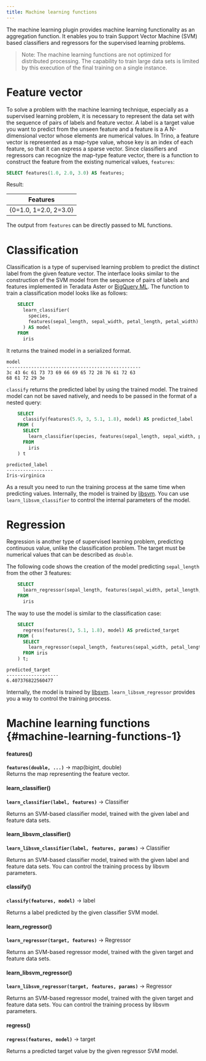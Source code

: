 ```yaml
---
title: Machine learning functions
---
```


The machine learning plugin provides machine learning functionality as
an aggregation function. It enables you to train Support Vector Machine
(SVM) based classifiers and regressors for the supervised learning
problems.

> Note: The machine learning functions are not optimized for distributed
processing. The capability to train large data sets is limited by this
execution of the final training on a single instance.

# Feature vector

To solve a problem with the machine learning technique, especially as a
supervised learning problem, it is necessary to represent the data set
with the sequence of pairs of labels and feature vector. A label is a
target value you want to predict from the unseen feature and a feature
is a A N-dimensional vector whose elements are numerical values. In
Trino, a feature vector is represented as a map-type value, whose key is
an index of each feature, so that it can express a sparse vector. Since
classifiers and regressors can recognize the map-type feature vector,
there is a function to construct the feature from the existing numerical
values, `features`:

```sql
SELECT features(1.0, 2.0, 3.0) AS features;
```
Result:  

| Features         |
|------------------|
| {0=1.0, 1=2.0, 2=3.0} |


The output from `features` can be directly passed to ML functions.

# Classification

Classification is a type of supervised learning problem to predict the
distinct label from the given feature vector. The interface looks
similar to the construction of the SVM model from the sequence of pairs
of labels and features implemented in Teradata Aster or [BigQuery
ML](https://cloud.google.com/bigquery-ml/docs/bigqueryml-intro). The
function to train a classification model looks like as follows:
```sql
    SELECT
      learn_classifier(
        species,
        features(sepal_length, sepal_width, petal_length, petal_width)
      ) AS model
    FROM
      iris
```
It returns the trained model in a serialized format.

``` text
model
-------------------------------------------------
3c 43 6c 61 73 73 69 66 69 65 72 28 76 61 72 63
68 61 72 29 3e
```

`classify` returns the predicted label by using the trained model. The trained model can not be saved natively,
and needs to be passed in the format of a nested query:
```sql
    SELECT
      classify(features(5.9, 3, 5.1, 1.8), model) AS predicted_label
    FROM (
      SELECT
        learn_classifier(species, features(sepal_length, sepal_width, petal_length, petal_width)) AS model
      FROM
        iris
    ) t
```

``` text
predicted_label
-----------------
Iris-virginica
```

As a result you need to run the training process at the same time when
predicting values. Internally, the model is trained by
[libsvm](https://www.csie.ntu.edu.tw/~cjlin/libsvm/). You can use
`learn_libsvm_classifier` to control the
internal parameters of the model.

# Regression

Regression is another type of supervised learning problem, predicting
continuous value, unlike the classification problem. The target must be
numerical values that can be described as `double`.

The following code shows the creation of the model predicting
`sepal_length` from the other 3 features:
```sql
    SELECT
      learn_regressor(sepal_length, features(sepal_width, petal_length, petal_width)) AS model
    FROM
      iris
```
The way to use the model is similar to the classification case:
```sql
    SELECT
      regress(features(3, 5.1, 1.8), model) AS predicted_target
    FROM (
      SELECT
        learn_regressor(sepal_length, features(sepal_width, petal_length, petal_width)) AS model
      FROM iris
    ) t;
```
``` text
predicted_target
-------------------
6.407376822560477
```

Internally, the model is trained by
[libsvm](https://www.csie.ntu.edu.tw/~cjlin/libsvm/).
`learn_libsvm_regressor` provides you a
way to control the training process.

# Machine learning functions {#machine-learning-functions-1}

#### features()
**``features(double, ...)``** → map(bigint, double)  
Returns the map representing the feature vector.

#### learn_classifier()
**``learn_classifier(label, features)``** → Classifier

Returns an SVM-based classifier model, trained with the given label and
feature data sets.

#### learn_libsvm_classifier()
**``learn_libsvm_classifier(label, features, params)``** → Classifier

Returns an SVM-based classifier model, trained with the given label and
feature data sets. You can control the training process by libsvm
parameters.

#### classify()
**``classify(features, model)``** → label

Returns a label predicted by the given classifier SVM model.

#### learn_regressor()
**``learn_regressor(target, features)``** → Regressor

Returns an SVM-based regressor model, trained with the given target and
feature data sets.

#### learn_libsvm_regressor()
**``learn_libsvm_regressor(target, features, params)``** → Regressor

Returns an SVM-based regressor model, trained with the given target and
feature data sets. You can control the training process by libsvm
parameters.

#### regress()
**``regress(features, model)``** → target

Returns a predicted target value by the given regressor SVM model.

